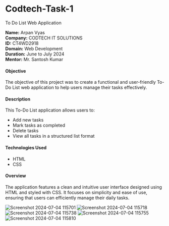 # Codtech-Task-1
To Do List Web Application

**Name:** Arpan Vyas  
**Company:** CODTECH IT SOLUTIONS  
**ID:** CT4WD2918  
**Domain:** Web Development  
**Duration:** June to July 2024  
**Mentor:** Mr. Santosh Kumar

#### Objective
The objective of this project was to create a functional and user-friendly To-Do List web application to help users manage their tasks effectively.

#### Description
This To-Do List application allows users to:
- Add new tasks
- Mark tasks as completed
- Delete tasks
- View all tasks in a structured list format

#### Technologies Used
- HTML
- CSS

#### Overview
The application features a clean and intuitive user interface designed using HTML and styled with CSS. It focuses on simplicity and ease of use, ensuring that users can efficiently manage their daily tasks.

![Screenshot 2024-07-04 115701](https://github.com/vyasarpan23/Codtech-Task-1/assets/174682306/9f5356fa-c56f-46e9-9fe1-7f6cba8faa17)
![Screenshot 2024-07-04 115718](https://github.com/vyasarpan23/Codtech-Task-1/assets/174682306/22be96cf-8e80-4ac2-8cd9-ee9d6610c9ff)
![Screenshot 2024-07-04 115738](https://github.com/vyasarpan23/Codtech-Task-1/assets/174682306/bac4bb0f-1263-4ff9-b533-051fd95f118f)
![Screenshot 2024-07-04 115755](https://github.com/vyasarpan23/Codtech-Task-1/assets/174682306/42004fe8-1f97-40bb-8f98-be948593a6f5)
![Screenshot 2024-07-04 115810](https://github.com/vyasarpan23/Codtech-Task-1/assets/174682306/f8895174-30a5-4433-96cb-8a14d20ba334)






  





